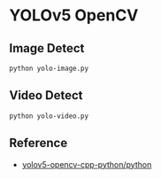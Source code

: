 
# YOLOv5 OpenCV

## Image Detect

```shell
python yolo-image.py
```

## Video Detect

```shell
python yolo-video.py
```

## Reference

* [yolov5-opencv-cpp-python/python](https://github.com/doleron/yolov5-opencv-cpp-python/tree/main/python)